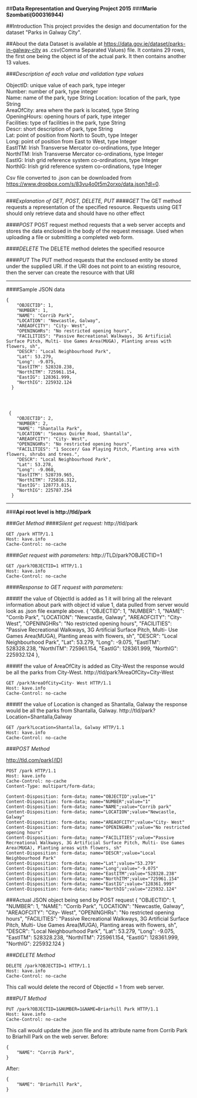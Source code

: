 
##**Data Representation and Querying Project 2015**
###**Mario Szombati(G00316944)**

##Introduction
This project provides the design and documentation for the dataset "Parks in Galway City".

##About the data
Dataset is available at https://data.gov.ie/dataset/parks-in-galway-city as .csv(Comma Separated Values) file. It contains 29 rows, the first one being the object id of the actual park. It then contains another 13 values.

###*Description of each value and validation type values*

ObjectID: unique value of each park, type integer<br>
Number: number of park, type integer<br>
Name: name of the park, type String
Location: location of the park, type String<br>
AreaOfCity: area where the park is located, type String<br>
OpeningHours: opening hours of park, type integer<br>
Facilities: type of facilities in the park, type String<br>
Descr: short description of park, type String<br>
Lat: point of position from North to South, type Integer<br>
Long: point of position from East to West, type Integer<br>
EastITM: Irish Transverse Mercator co-ordinations, type Integer<br>
NorthITM: Irish Transverse Mercator co-ordinations, type Integer<br>
EastIG:  Irish grid reference system co-ordinations, type Integer<br>
NorthIG:  Irish grid reference system co-ordinations, type Integer<br>

Csv file converted to .json can be downloaded from
https://www.dropbox.com/s/83vu4o0t5m2orxo/data.json?dl=0.


----------


###*Explanation of GET, POST, DELETE, PUT*
####*GET*
The GET method requests a representation of the specified resource. Requests using GET should only retrieve data and should have no other effect

####*POST*
POST request method requests that a web server accepts and stores the data enclosed in the body of the request message. Used when uploading a file or submitting a completed web form.

####*DELETE*
The DELETE method deletes the specified resource

####*PUT*
The PUT method requests that the enclosed entity be stored under the supplied URI.  if the URI does not point to an existing resource, then the server can create the resource with that URI


----------


####Sample  JSON data
 

    {
        "OBJECTID": 1,
        "NUMBER": 1,
        "NAME": "Corrib Park",
        "LOCATION": "Newcastle, Galway",
        "AREAOFCITY": "City- West",
        "OPENINGHRs": "No restricted opening hours",
        "FACILITIES": "Passive Recreational Walkways, 3G Artificial Surface Pitch, Multi- Use Games Area(MUGA), Planting areas with flowers, sh",
        "DESCR": "Local Neighbourhood Park",
        "Lat": 53.279,
        "Long": -9.075,
        "EastITM": 528328.238,
        "NorthITM": 725961.154,
        "EastIG": 128361.999,
        "NorthIG": 225932.124
      }

  
 

     {
        "OBJECTID": 2,
        "NUMBER": 2,
        "NAME": "Shantalla Park",
        "LOCATION": "Seamus Quirke Road, Shantalla",
        "AREAOFCITY": "City- West",
        "OPENINGHRs": "No restricted opening hours",
        "FACILITIES": "1 Soccer/ Gaa Playing Pitch, Planting area with flowers, shrubs and trees.",
        "DESCR": "Local Neighbourhood Park",
        "Lat": 53.278,
        "Long": -9.068,
        "EastITM": 528739.965,
        "NorthITM": 725816.312,
        "EastIG": 128773.815,
        "NorthIG": 225787.254
      }

  


----------


###**Api root level is http://tld/park**

###*Get Method*
####*Silent get request:*
http://tld/park

    GET /park HTTP/1.1
    Host: kave.info
    Cache-Control: no-cache

####*Get request with parameters:*
http://TLD/park?OBJECTID=1

    GET /park?OBJECTID=1 HTTP/1.1
    Host: kave.info
    Cache-Control: no-cache
  
####*Response to GET request with parameters:*

####If the value of ObjectId is added as 1 it will bring all the relevant information about park with object id value 1, data pulled from server would look as .json file example above.
     {
        "OBJECTID": 1,
        "NUMBER": 1,
        "NAME": "Corrib Park",
        "LOCATION": "Newcastle, Galway",
        "AREAOFCITY": "City- West",
        "OPENINGHRs": "No restricted opening hours",
        "FACILITIES": "Passive Recreational Walkways, 3G Artificial Surface Pitch, Multi- Use Games Area(MUGA), Planting areas with flowers, sh",
        "DESCR": "Local Neighbourhood Park",
        "Lat": 53.279,
        "Long": -9.075,
        "EastITM": 528328.238,
        "NorthITM": 725961.154,
        "EastIG": 128361.999,
        "NorthIG": 225932.124
      },

####If the value of AreaOfCity is added as City-West the response would be all the parks from City-West.
http://tld/park?AreaOfCity=City-West

    GET /park?AreaOfCity=City- West HTTP/1.1
    Host: kave.info
    Cache-Control: no-cache

####If the value of Location is changed as Shantalla, Galway the response would be all the parks from Shantalla, Galway.
http://tld/park?Location=Shantalla,Galway

    GET /park?Location=Shantalla, Galway HTTP/1.1
    Host: kave.info
    Cache-Control: no-cache




###*POST Method*

http://tld.com/park[/ID]

    POST /park HTTP/1.1
    Host: kave.info
    Cache-Control: no-cache
    Content-Type: multipart/form-data;

    Content-Disposition: form-data; name="OBJECTID";value="1"
    Content-Disposition: form-data; name="NUMBER";value="1"
    Content-Disposition: form-data; name="NAME";value="Corrib park"
    Content-Disposition: form-data; name="LOCATION";value="Newcastle, Galway"
    Content-Disposition: form-data; name="AREAOFCITY";value="City- West"
    Content-Disposition: form-data; name="OPENINGHRs";value="No restricted opening hours"
    Content-Disposition: form-data; name="FACILITIES";value="Passive Recreational Walkways, 3G Artificial Surface Pitch, Multi- Use Games Area(MUGA), Planting areas with flowers, sh"
    Content-Disposition: form-data; name="DESCR";value="Local Neighbourhood Park"
    Content-Disposition: form-data; name="Lat";value="53.279"
    Content-Disposition: form-data; name="Long";value="-9.075"
    Content-Disposition: form-data; name="EastITM";value="528328.238"
    Content-Disposition: form-data; name="NorthITM";value="725961.154"
    Content-Disposition: form-data; name="EastIG";value="128361.999"
    Content-Disposition: form-data; name="NorthIG";value="225932.124"


###Actual JSON object being send by POST request
    {
        "OBJECTID": 1,
        "NUMBER": 1,
        "NAME": "Corrib Park",
        "LOCATION": "Newcastle, Galway",
        "AREAOFCITY": "City- West",
        "OPENINGHRs": "No restricted opening hours",
        "FACILITIES": "Passive Recreational Walkways, 3G Artificial Surface Pitch, Multi- Use Games Area(MUGA), Planting areas with flowers, sh",
        "DESCR": "Local Neighbourhood Park",
        "Lat": 53.279,
        "Long": -9.075,
        "EastITM": 528328.238,
        "NorthITM": 725961.154,
        "EastIG": 128361.999,
        "NorthIG": 225932.124
      }


###*DELETE Method*



    DELETE /park?OBJECTID=1 HTTP/1.1
    Host: kave.info
    Cache-Control: no-cache

This call would delete the record of ObjectId = 1 from web server.

###*PUT Method*


    PUT /park?OBJECTID=1&NUMBER=1&NAME=Briarhill Park HTTP/1.1
    Host: kave.info
    Cache-Control: no-cache
    
This call would update the .json file and its attribute name from Corrib Park to Briarhill Park on the web server.
Before:

    {
        "NAME": "Corrib Park",
    }
  After:
  
    {
        "NAME": "Briarhill Park",
    }

